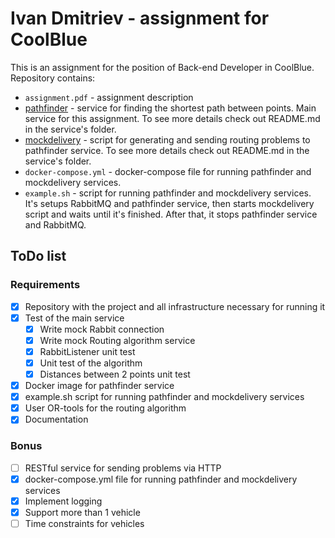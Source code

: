 # Ivan Dmitriev - assignment for CoolBlue

This is an assignment for the position of Back-end Developer in CoolBlue.
Repository contains:
- `assignment.pdf` - assignment description
- [pathfinder](https://github.com/bitizen248/coolblue-assignment/tree/main/pathfinder) - service for finding the
shortest path between points. Main service for this assignment. To see more details check out README.md in the
service's folder.
- [mockdelivery](https://github.com/bitizen248/coolblue-assignment/tree/main/mockdelivery) - script for generating 
and sending routing problems to pathfinder service. To see more details check out README.md in the service's
folder.
- `docker-compose.yml` - docker-compose file for running pathfinder and mockdelivery services.
- `example.sh` - script for running pathfinder and mockdelivery services. It's setups RabbitMQ and pathfinder service, then
starts mockdelivery script and waits until it's finished. After that, it stops pathfinder service and RabbitMQ.

## ToDo list

### Requirements
- [X] Repository with the project and all infrastructure necessary for running it
- [X] Test of the main service
  - [X] Write mock Rabbit connection
  - [X] Write mock Routing algorithm service
  - [X] RabbitListener unit test
  - [X] Unit test of the algorithm
  - [X] Distances between 2 points unit test
- [X] Docker image for pathfinder service
- [X] example.sh script for running pathfinder and mockdelivery services
- [X] User OR-tools for the routing algorithm
- [X] Documentation

### Bonus
- [ ] RESTful service for sending problems via HTTP
- [X] docker-compose.yml file for running pathfinder and mockdelivery services
- [X] Implement logging
- [X] Support more than 1 vehicle
- [ ] Time constraints for vehicles

